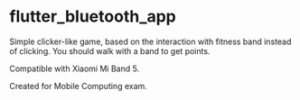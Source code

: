 # flutter_bluetooth_app

Simple clicker-like game, based on the interaction with fitness band instead of clicking. 
You should walk with a band to get points.  

Compatible with Xiaomi Mi Band 5.

Created for Mobile Computing exam.
